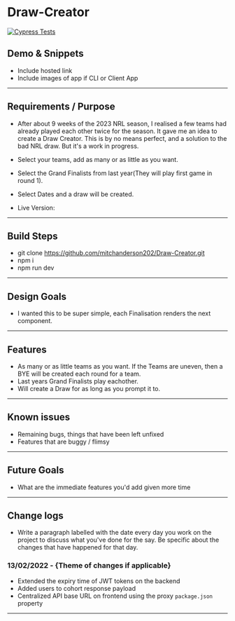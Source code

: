 # Draw-Creator

[![Cypress Tests](https://github.com/mitchanderson202/Draw-Creator/actions/workflows/main.yml/badge.svg)](https://github.com/mitchanderson202/Draw-Creator/actions/workflows/main.yml)

## Demo & Snippets

- Include hosted link
- Include images of app if CLI or Client App

---

## Requirements / Purpose

- After about 9 weeks of the 2023 NRL season, I realised a few teams had already played each other twice for the season. It gave me an idea to create a Draw Creator. This is by no means perfect, and a solution to the bad NRL draw. But it's a work in progress.
- Select your teams, add as many or as little as you want.
- Select the Grand Finalists from last year(They will play first game in round 1).
- Select Dates and a draw will be created.

- Live Version:

---

## Build Steps

- git clone https://github.com/mitchanderson202/Draw-Creator.git
- npm i
- npm run dev

---

## Design Goals

- I wanted this to be super simple, each Finalisation renders the next component.

---

## Features

- As many or as little teams as you want. If the Teams are uneven, then a BYE will be created each round for a team.
- Last years Grand Finalists play eachother.
- Will create a Draw for as long as you prompt it to.

---

## Known issues

- Remaining bugs, things that have been left unfixed
- Features that are buggy / flimsy

---

## Future Goals

- What are the immediate features you'd add given more time

---

## Change logs

- Write a paragraph labelled with the date every day you work on the project to discuss what you've done for the say. Be specific about the changes that have happened for that day.

### 13/02/2022 - {Theme of changes if applicable}

- Extended the expiry time of JWT tokens on the backend
- Added users to cohort response payload
- Centralized API base URL on frontend using the proxy `package.json` property

---
